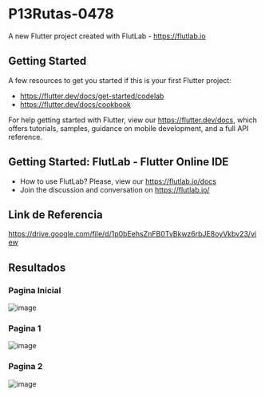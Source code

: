 # P13Rutas-0478

A new Flutter project created with FlutLab - https://flutlab.io

## Getting Started

A few resources to get you started if this is your first Flutter project:

- https://flutter.dev/docs/get-started/codelab
- https://flutter.dev/docs/cookbook

For help getting started with Flutter, view our
https://flutter.dev/docs, which offers tutorials,
samples, guidance on mobile development, and a full API reference.

## Getting Started: FlutLab - Flutter Online IDE

- How to use FlutLab? Please, view our https://flutlab.io/docs
- Join the discussion and conversation on https://flutlab.io/


## Link de Referencia
https://drive.google.com/file/d/1p0bEehsZnFB0TvBkwz6rbJE8oyVkbv23/view

## Resultados

### Pagina Inicial
![image](https://github.com/JaquelineGalindoHuitron/Rutas-6J-0478/assets/143548375/46a21249-1920-4030-a8b1-f7861adfd8e3)

### Pagina 1
![image](https://github.com/JaquelineGalindoHuitron/Rutas-6J-0478/assets/143548375/a3598212-17c1-449b-b141-992efb05023f)

### Pagina 2
![image](https://github.com/JaquelineGalindoHuitron/Rutas-6J-0478/assets/143548375/02945464-0343-4c51-99b7-82e3e6e49a10)
